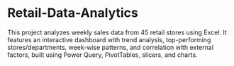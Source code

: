 # Retail-Data-Analytics
This project analyzes weekly sales data from 45 retail stores using Excel. It features an interactive dashboard with trend analysis, top-performing stores/departments, week-wise patterns, and correlation with external factors, built using Power Query, PivotTables, slicers, and charts.
